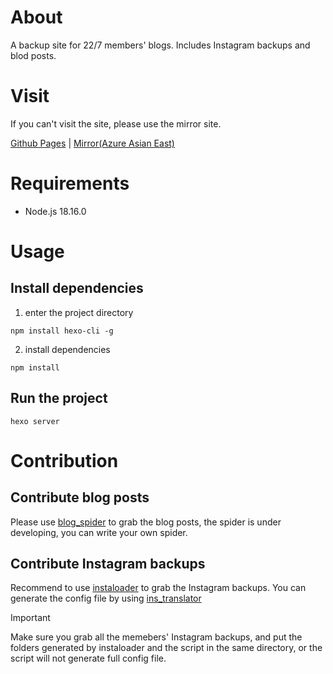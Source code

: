 # About

A backup site for 22/7 members' blogs. Includes Instagram backups and blod posts.

# Visit

If you can't visit the site, please use the mirror site.

[Github Pages](https://blog.227wiki.eu.org) | [Mirror(Azure Asian East)](https://227blog.zzzhxxx.top)

# Requirements

- Node.js 18.16.0

# Usage

## Install dependencies 

1. enter the project directory

```npm install hexo-cli -g```

2. install dependencies

```npm install```

## Run the project

```hexo server```

# Contribution

## Contribute blog posts

Please use [blog_spider](https://github.com/227WiKi/blog_spider) to grab the blog posts, the spider is under developing, you can write your own spider.

## Contribute Instagram backups

Recommend to use [instaloader](https://instaloader.github.io/) to grab the Instagram backups. You can generate the config file by using [ins_translator](https://github.com/227WiKi/ins_translator)

> [!Important]
> Make sure you grab all the memebers' Instagram backups, and put the folders generated by instaloader and the script in the same directory, or the script will not generate full config file.